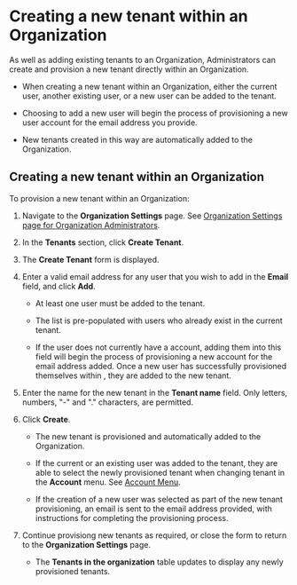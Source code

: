 # Creating a new tenant within an Organization

<head>
  <meta name="guidename" content="Flow"/>
  <meta name="context" content="GUID-2b461501-301f-40a7-80e5-d6c54e5eb546"/>
</head>


As well as adding existing tenants to an Organization, Administrators can create and provision a new tenant directly within an Organization.

-   When creating a new tenant within an Organization, either the current user, another existing user, or a new user can be added to the tenant.

-   Choosing to add a new user will begin the process of provisioning a new user account for the email address you provide.

-   New tenants created in this way are automatically added to the Organization.


## Creating a new tenant within an Organization

To provision a new tenant within an Organization:

1.  Navigate to the **Organization Settings** page. See [Organization Settings page for Organization Administrators](flo-Organizations_Page_Administrators_8c6caca0-abab-41b2-8469-3f07ecd02ec6.md).
2.  In the **Tenants** section, click **Create Tenant**.
3.  The **Create Tenant** form is displayed.
4.  Enter a valid email address for any user that you wish to add in the **Email** field, and click **Add**.
    -   At least one user must be added to the tenant.

    -   The list is pre-populated with users who already exist in the current tenant.

    -   If the user does not currently have a account, adding them into this field will begin the process of provisioning a new account for the email address added. Once a new user has successfully provisioned themselves within , they are added to the new tenant.

5.  Enter the name for the new tenant in the **Tenant name** field. Only letters, numbers, "-" and "." characters, are permitted.
6.  Click **Create**.
    -   The new tenant is provisioned and automatically added to the Organization.

    -   If the current or an existing user was added to the tenant, they are able to select the newly provisioned tenant when changing tenant in the **Account** menu. See [Account Menu](c-flo-Tenant_menu_de6da113-3aab-4c23-aff0-5e42908b3536.md).

    -   If the creation of a new user was selected as part of the new tenant provisioning, an email is sent to the email address provided, with instructions for completing the provisioning process.

7.  Continue provisiong new tenants as required, or close the form to return to the **Organization Settings** page.
    -   The **Tenants in the organization** table updates to display any newly provisioned tenants.